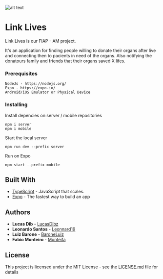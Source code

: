 ![alt text](https://github.com/Monteifa/Link_Lives/blob/master/logo.png?raw=true)

# Link Lives

Link Lives is our FIAP - AM project.

It's an application for finding people willing to donate their organs after live and connecting then to pacients in need of the organs. 
Also notifying the donatours family and friends that their organs saved X lifes.

### Prerequisites

```
NodeJs - https://nodejs.org/
Expo - https://expo.io/
Android/iOS Emulator or Physical Device
```

### Installing

Install depencies on server / mobile repositories
```
npm i server
npm i mobile
```

Start the local server

```
npm run dev --prefix server
```

Run on Expo

```
npm start --prefix mobile
```


## Built With

* [TypeScript](https://www.typescriptlang.org/) - JavaScript that scales. 
* [Expo](https://expo.io/) - The fastest way to build an app


## Authors

* **Lucas Dib** - [LucasDibz](https://github.com/LucasDibz)
* **Leonardo Santos** - [Leonnard19](https://github.com/Leonnard19)
* **Luiz Barone** - [BaroneLuiz](https://github.com/BaroneLuiz)
* **Fabio Monteiro** - [Monteifa](https://github.com/Monteifa)


## License

This project is licensed under the MIT License - see the [LICENSE.md](LICENSE.md) file for details
